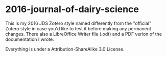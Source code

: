 # 2016-journal-of-dairy-science
This is my 2016 JDS Zotero style named differently from the "official" Zotero style in case you'd like to test it before making any permanent changes. There also a LibreOffice Writer file (.odt) and a PDF verion of the documentation I wrote.

Everything is under a Attribution-ShareAlike 3.0 License.
